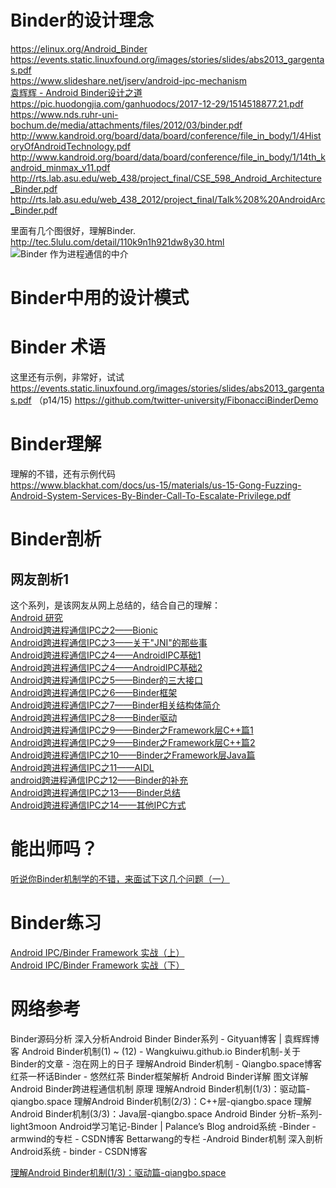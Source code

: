 

# Binder的设计理念
https://elinux.org/Android_Binder <br>
https://events.static.linuxfound.org/images/stories/slides/abs2013_gargentas.pdf <br>
https://www.slideshare.net/jserv/android-ipc-mechanism <br>
[袁辉辉 - Android Binder设计之道](https://doc.huodongjia.com/detail-6824.html)<br>
https://pic.huodongjia.com/ganhuodocs/2017-12-29/1514518877.21.pdf
https://www.nds.ruhr-uni-bochum.de/media/attachments/files/2012/03/binder.pdf
http://www.kandroid.org/board/data/board/conference/file_in_body/1/4HistoryOfAndroidTechnology.pdf
http://www.kandroid.org/board/data/board/conference/file_in_body/1/14th_kandroid_minmax_v11.pdf
http://rts.lab.asu.edu/web_438/project_final/CSE_598_Android_Architecture_Binder.pdf
http://rts.lab.asu.edu/web_438_2012/project_final/Talk%208%20AndroidArc_Binder.pdf

里面有几个图很好，理解Binder.<br>
http://tec.5lulu.com/detail/110k9n1h921dw8y30.html <br>
![Binder 作为进程通信的中介](http://static.yihaodou.com/up_img/2014/10/1412396554542f760a95150.png)<br>
# Binder中用的设计模式


# Binder 术语
这里还有示例，非常好，试试 <br>
https://events.static.linuxfound.org/images/stories/slides/abs2013_gargentas.pdf （p14/15)
https://github.com/twitter-university/FibonacciBinderDemo <br>


# Binder理解
理解的不错，还有示例代码<br>
https://www.blackhat.com/docs/us-15/materials/us-15-Gong-Fuzzing-Android-System-Services-By-Binder-Call-To-Escalate-Privilege.pdf <br>

# Binder剖析

## 网友剖析1
这个系列，是该网友从网上总结的，结合自己的理解：<br>
[Android 研究](https://cloud.tencent.com/developer/column/5056)<br>
[Android跨进程通信IPC之2——Bionic](https://cloud.tencent.com/developer/article/1199088)<br>
[Android跨进程通信IPC之3——关于"JNI"的那些事](https://cloud.tencent.com/developer/article/1199091)<br>
[Android跨进程通信IPC之4——AndroidIPC基础1](https://cloud.tencent.com/developer/article/1199093)<br>
[Android跨进程通信IPC之4——AndroidIPC基础2](https://cloud.tencent.com/developer/article/1199095)<br>
[Android跨进程通信IPC之5——Binder的三大接口](https://cloud.tencent.com/developer/article/1199097)<br>
[Android跨进程通信IPC之6——Binder框架](https://cloud.tencent.com/developer/article/1199099)<br>
[Android跨进程通信IPC之7——Binder相关结构体简介](https://cloud.tencent.com/developer/article/1199100)<br>
[Android跨进程通信IPC之8——Binder驱动](https://cloud.tencent.com/developer/article/1199102)<br>
[Android跨进程通信IPC之9——Binder之Framework层C++篇1](https://cloud.tencent.com/developer/article/1199104)<br>
[Android跨进程通信IPC之9——Binder之Framework层C++篇2](https://cloud.tencent.com/developer/article/1199106)<br>
[Android跨进程通信IPC之10——Binder之Framework层Java篇](https://cloud.tencent.com/developer/article/1199107)<br>
[Android跨进程通信IPC之11——AIDL](https://cloud.tencent.com/developer/article/1199109)<br>
[android跨进程通信IPC之12——Binder的补充](https://cloud.tencent.com/developer/article/1199111)<br>
[Android跨进程通信IPC之13——Binder总结](https://cloud.tencent.com/developer/article/1199113)<br>
[Android跨进程通信IPC之14——其他IPC方式](https://cloud.tencent.com/developer/article/1199115)<br>

# 能出师吗？
[听说你Binder机制学的不错，来面试下这几个问题（一）](https://www.jianshu.com/p/adaa1a39a274)<br>

# Binder练习
[Android IPC/Binder Framework 实战（上）](https://www.zybuluo.com/mSolo/note/85865)<br>
[Android IPC/Binder Framework 实战（下）](https://www.zybuluo.com/mSolo/note/85874)<br>

# 网络参考
Binder源码分析
深入分析Android Binder
Binder系列 - Gityuan博客 | 袁辉辉博客
Android Binder机制(1) ~ (12) - Wangkuiwu.github.io
Binder机制-关于Binder的文章 - 泡在网上的日子
理解Android Binder机制 - Qiangbo.space博客
红茶一杯话Binder - 悠然红茶
Binder框架解析
Android Binder详解
图文详解 Android Binder跨进程通信机制 原理
理解Android Binder机制(1/3)：驱动篇-qiangbo.space
理解Android Binder机制(2/3)：C++层-qiangbo.space
理解Android Binder机制(3/3)：Java层-qiangbo.space
Android Binder 分析–系列-light3moon
Android学习笔记-Binder | Palance’s Blog
android系统 -Binder - armwind的专栏 - CSDN博客
Bettarwang的专栏 -Android Binder机制
深入剖析Android系统 - binder - CSDN博客

<a href="http://qiangbo.space/2017-01-15/AndroidAnatomy_Binder_Driver/" target="_blank" rel="noopener">理解Android Binder机制(1/3)：驱动篇-qiangbo.space</a>
